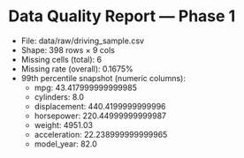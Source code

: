 # Data Quality Report — Phase 1
- File: data/raw/driving_sample.csv
- Shape: 398 rows × 9 cols
- Missing cells (total): 6
- Missing rate (overall): 0.1675%
- 99th percentile snapshot (numeric columns):
  - mpg: 43.417999999999985
  - cylinders: 8.0
  - displacement: 440.4199999999996
  - horsepower: 220.44999999999987
  - weight: 4951.03
  - acceleration: 22.238999999999965
  - model_year: 82.0
